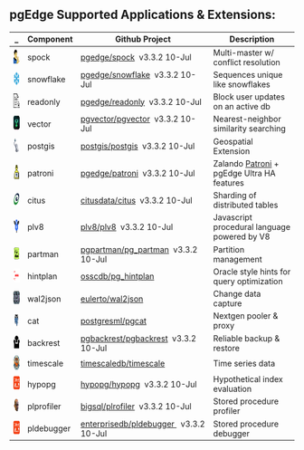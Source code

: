 
## pgEdge Supported Applications & Extensions:

_ |Component|Github Project|Description
---|---|---|---|
<img src=img/spock.png height=25 width=25> | spock | [pgedge/spock](https://github.com/pgedge/spock/tags)&nbsp;&nbsp;v3.3.2 10-Jul | Multi-master w/ conflict resolution
<img src=img/snowflake.png height=25 width=25> | snowflake | [pgedge/snowflake](https://github.com/pgedge/snowflake-sequences/tags)&nbsp;&nbsp;v3.3.2 10-Jul | Sequences unique like snowflakes
<img src=img/readonly.png height=25 width=25> | readonly | [pgedge/readonly](https://github.com/pgedge/readonly/tags)&nbsp;&nbsp;v3.3.2 10-Jul | Block user updates on an active db
<img src=img/vector.png height=25 width=25> | vector | [pgvector/pgvector](https://github.com/pgvector/pgvector/tags)&nbsp;&nbsp;v3.3.2 10-Jul | Nearest-neighbor similarity searching
<img src=img/postgis.png height=25 width=25> | postgis | [postgis/postgis](https://github.com/postgis/postgis/tags)&nbsp;&nbsp;v3.3.2 10-Jul | Geospatial Extension
<img src=img/patroni.png height=25 width=25> | patroni | [pgedge/patroni](https://github.com/pgedge/pgedge-patroni/tags)&nbsp;&nbsp;v3.3.2 10-Jul | Zalando [Patroni](http:/github.com/zalando/patroni) + pgEdge Ultra HA features
<img src=img/citus.png height=25 width=25> | citus  | [citusdata/citus](https://github.com/citusdata/citus/tags)&nbsp;&nbsp;v3.3.2 10-Jul | Sharding of distributed tables
<img src=img/v8.png height=25 width=25> | plv8 | [plv8/plv8](https://github.com/plv8/plv8/tags)&nbsp;&nbsp;v3.3.2 10-Jul | Javascript procedural language powered by V8
<img src=img/partman.png height=25 width=25> | partman | [pgpartman/pg_partman](https://github.com/pgpartman/pg_partman/tags)&nbsp;&nbsp;v3.3.2 10-Jul | Partition management
<img src=img/hintplan.png height=25 width=25> | hintplan | [osscdb/pg_hintplan](https://github.com/ossc-db/pg_hint_plan/tags) | Oracle style hints for query optimization
<img src=img/wal2json.png height=25 width=25> | wal2json | [eulerto/wal2json](https://github.com/eulerto/wal2json/tags) | Change data capture
<img src=img/pgcat.png height=25 width=25> | cat | [postgresml/pgcat](https://github.com/postgresml/pgcat/tags) | Nextgen pooler & proxy
<img src=img/backrest.png height=25 width=25> | backrest | [pgbackrest/pgbackrest](https://github.com/pgbackrest/pgbackrest)&nbsp;&nbsp;v3.3.2 10-Jul | Reliable backup & restore
<img src=img/timescaledb.png height=25 width=25> | timescale | [timescaledb/timescale](https://github.com/timescaledb/timescale/tags) | Time series data
<img src=img/whatif.png height=25 width=25> | hypopg | [hypopg/hypopg](https://github.com/hypopg/hypopg/tags)&nbsp;&nbsp;v3.3.2 10-Jul | Hypothetical index evaluation
<img src=img/jan.png height=25 width=auto> | plprofiler | [bigsql/plrofiler](https://github.com/bigsql/plprofiler/tags)&nbsp;&nbsp;v3.3.2 10-Jul | Stored procedure profiler 
<img src=img/whatif.png height=25 width=25> | pldebugger | [enterprisedb/pldebugger ](https://github.com/enterprisedb/pldebugger/tags)&nbsp;&nbsp;v3.3.2 10-Jul | Stored procedure debugger





